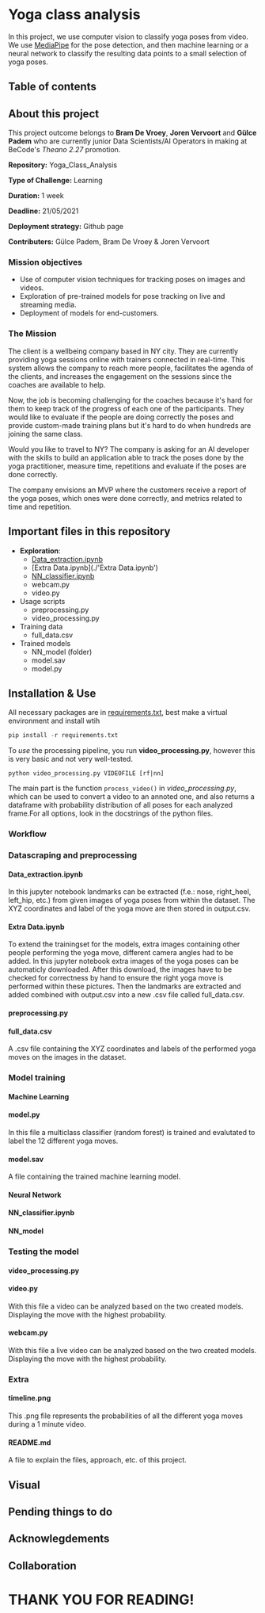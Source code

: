 # Yoga class analysis

In this project, we use computer vision to classify yoga poses from video. We use [MediaPipe]() for the pose detection, and then machine learning or a neural network to classify the resulting data points to a small selection of yoga poses.

## Table of contents

 ## About this project
This project outcome belongs to **Bram De Vroey**, **Joren Vervoort** and **Gülce Padem** who are currently junior Data Scientists/AI Operators in making at BeCode's _Theano 2.27_ promotion.

**Repository:** Yoga_Class_Analysis

**Type of Challenge:** Learning

**Duration:** 1 week

**Deadline:** 21/05/2021

**Deployment strategy:** Github page

**Contributers:** Gülce Padem, Bram De Vroey & Joren Vervoort

### Mission objectives

- Use of computer vision techniques for tracking poses on images and videos.
- Exploration of pre-trained models for pose tracking on live and streaming media.
- Deployment of models for end-customers.

### The Mission

The client is a wellbeing company based in NY city. They are currently providing yoga sessions online with trainers connected in real-time. This system allows the company to reach more people, facilitates the agenda of the clients, and increases the engagement on the sessions since the coaches are available to help.

Now, the job is becoming challenging for the coaches because it's hard for them to keep track of the progress of each one of the participants. They would like to evaluate if the people are doing correctly the poses and provide custom-made training plans but it's hard to do when hundreds are joining the same class.

Would you like to travel to NY? The company is asking for an AI developer with the skills to build an application able to track the poses done by the yoga practitioner, measure time, repetitions and evaluate if the poses are done correctly.

The company envisions an MVP where the customers receive a report of the yoga poses, which ones were done correctly, and metrics related to time and repetition. 

## Important files in this repository
- **Exploration**:
    - [Data_extraction.ipynb](Data_extraction.ipynb)
    - [Extra Data.ipynb](./'Extra Data.ipynb')
    - [NN_classifier.ipynb](NN_classifier.ipynb)
    - webcam.py
    - video.py
- Usage scripts 
    - preprocessing.py
    - video_processing.py
- Training data
    - full_data.csv
- Trained models
    - NN_model (folder)
    - model.sav
    - model.py

## Installation & Use

All necessary packages are in [requirements.txt](requirements.txt), best make a virtual environment and install wtih 
```python 
pip install -r requirements.txt
```

To *use* the processing pipeline, you run **video_processing.py**, however this is very basic and not very well-tested.

```
python video_processing.py VIDEOFILE [rf|nn]
```


The main part is the function `process_video()` in _video_processing.py_, which can be used to convert a video to an annoted one, and also returns a dataframe with probability distribution of all poses for each analyzed frame.For all options, look in the docstrings of the python files.



### Workflow

### Datascraping and preprocessing

#### Data_extraction.ipynb
In this jupyter notebook landmarks can be extracted (f.e.: nose, right_heel, left_hip, etc.) from given images of yoga poses from within the dataset. The XYZ coordinates and label of the yoga move are then stored in output.csv.

#### Extra Data.ipynb
To extend the trainingset for the models, extra images containing other people performing the yoga move, different camera angles had to be added. In this jupyter notebook extra images of the yoga poses can be automaticly downloaded. After this download, the images have to be checked for correctness by hand to ensure the right yoga move is performed within these pictures. Then the landmarks are extracted and added combined with output.csv into a new .csv file called full_data.csv.

#### preprocessing.py

#### full_data.csv
A .csv file containing the XYZ coordinates and labels of the performed yoga moves on the images in the dataset. 

### Model training

#### Machine Learning
#### model.py
In this file a multiclass classifier (random forest) is trained and evalutated to label the 12 different yoga moves. 

#### model.sav
A file containing the trained machine learning model.

#### Neural Network
#### NN_classifier.ipynb

#### NN_model

### Testing the model

#### video_processing.py
#### video.py
With this file a video can be analyzed based on the two created models. Displaying the move with the highest probability.

#### webcam.py
With this file a live video can be analyzed based on the two created models. Displaying the move with the highest probability.

### Extra

#### timeline.png
This .png file represents the probabilities of all the different yoga moves during a 1 minute video.

#### README.md
A file to explain the files, approach, etc. of this project.

## Visual



## Pending things to do

## Acknowlegdements

## Collaboration



# THANK YOU FOR READING!

